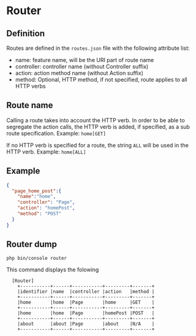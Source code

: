 # Router
## Definition
Routes are defined in the `routes.json` file with the following attribute list:

* name: feature name, will be the URI part of route name
* controller: controller name (without Controller suffix)
* action: action method name (without Action suffix)
* method: Optional, HTTP method, if not specified, route applies to all HTTP verbs

## Route name
Calling a route takes into account the HTTP verb. In order to be able to segregate the action calls, the HTTP verb is added, if specified, as a sub route specification.
Example: `home[GET]`

If no HTTP verb is specified for a route, the string `ALL` will be used in the HTTP verb.
Example: `home[ALL]`

## Example
``` json
{  
  "page_home_post":{
    "name":"home",
    "controller": "Page",
    "action": "homePost",
    "method": "POST"
  }
}
```

## Router dump
```
php bin/console router
```
This command displays the folowing
```
  [Router]
    +-----------+------+-----------+---------+-------+
    |identifier |name  |controller |action   |method |
    +-----------+------+-----------+---------+-------+
    |home       |home  |Page       |home     |GET    |
    +-----------+------+-----------+---------+-------+
    |home       |home  |Page       |homePost |POST   |
    +-----------+------+-----------+---------+-------+
    |about      |about |Page       |about    |N/A    |
    +-----------+------+-----------+---------+-------+
```